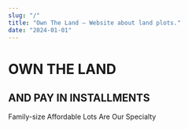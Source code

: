 ```yaml
---
slug: "/"
title: "Own The Land – Website about land plots."
date: "2024-01-01"
---
```


# OWN THE LAND

## AND PAY IN INSTALLMENTS

Family-size Affordable Lots Are Our Specialty